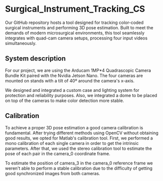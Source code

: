 # Surgical_Instrument_Tracking_CS
Our GitHub repository hosts a tool designed for tracking color-coded surgical instruments and performing 3D pose estimation. Built to meet the demands of modern microsurgical environments, this tool seamlessly integrates with quad-cam camera setups, processing four input videos simultaneously.

## System description
For our project, we are using the Arducam 1MP*4 Quadrascopic Camera Bundle Kit paired with the Nvidia Jetson Nano. The four cameras are mounted on stands with a tilt of 40º around the camera's x-axis.

We designed and integrated a custom case and lighting system for protection and reliability purposes. Also, we integrated a dome to be placed on top of the cameras to make color detection more stable.

## Calibration
To achieve a proper 3D pose estimation a good camera calibration is fundamental. After trying different methods using OpenCV without obtaining good results, we opted for Matlab's calibration tool. First, we performed a mono calibration of each single camera in order to get the intrinsic parameters. After that, we used the stereo calibration tool to estimate the pose of each pair in the camera_0 coordinate frame.

To estimate the position of camera_3 in the camera_0 reference frame we weren't able to perform a stable calibration due to the difficulty of getting good synchronized images from both cameras. 
